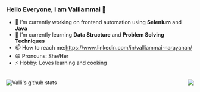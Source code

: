 ### Hello Everyone, I am Valliammai 👋
<!--
**ValliVignesh/ValliVignesh** is a ✨ _special_ ✨ repository because its `README.md` (this file) appears on your GitHub profile.

Here are some ideas to get you started:
-->
- 🔭 I’m currently working on frontend automation using **Selenium** and **Java**
- 🌱 I’m currently learning **Data Structure** and **Problem Solving Techniques**
- 📫 How to reach me:https://www.linkedin.com/in/valliammai-narayanan/
- 😄 Pronouns: She/Her
- ⚡ Hobby: Loves learning and cooking 

<br>

<a href="https://github.com/ValliVignesh">
  <img align="left" src="https://github-readme-stats.vercel.app/api?username=ValliVignesh&show_icons=true&count_private=true&hide_border=true&theme=tokyonight" alt="Valli's github stats" />
</a>
<a href="https://github.com/ValliVignesh">
    <img align="right" src="https://github-readme-stats.vercel.app/api/top-langs/?username=ValliVignesh&layout=compact&hide_border=true&hide=Jupyter%20Notebook ,html,Tex&langs_count=8&theme=tokyonight" />
</a>

